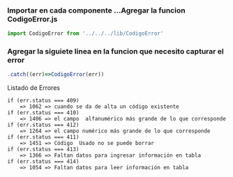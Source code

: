 ### Importar en cada componente ...Agregar la funcion CodigoError.js

```JavaScript
import CodigoError from '../../../lib/CodigoError'
```

### Agregar la siguiete linea en la funcion que necesito capturar el error

```JavaScript
.catch((err)=>CodigoError(err))
```

Listado de Errores

```
if (err.status === 409)
    => 1062 => cuando se da de alta un código existente
if (err.status === 410)
    => 1406 => el campo  alfanumérico más grande de lo que corresponde
if (err.status === 412)
    => 1264 => el campo numérico más grande de lo que corresponde
if (err.status === 411)
    => 1451 => Código  Usado no se puede borrar
if (err.status === 413)
    => 1366 => Faltan datos para ingresar información en tabla
if (err.status === 414)
    => 1054 => Faltan datos para leer información en tabla
```
